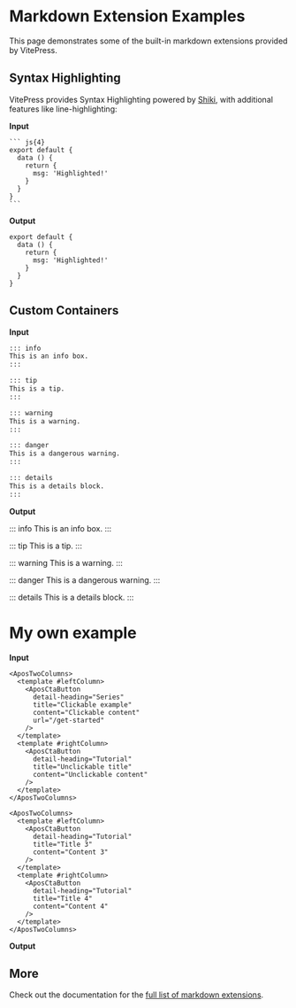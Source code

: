 # Markdown Extension Examples

This page demonstrates some of the built-in markdown extensions provided by VitePress.

## Syntax Highlighting

VitePress provides Syntax Highlighting powered by [Shiki](https://github.com/shikijs/shiki), with additional features like line-highlighting:

**Input**

````
``` js{4}
export default {
  data () {
    return {
      msg: 'Highlighted!'
    }
  }
}
```
````

**Output**

``` js{4}
export default {
  data () {
    return {
      msg: 'Highlighted!'
    }
  }
}
```

## Custom Containers

**Input**

```md
::: info
This is an info box.
:::

::: tip
This is a tip.
:::

::: warning
This is a warning.
:::

::: danger
This is a dangerous warning.
:::

::: details
This is a details block.
:::
```

**Output**

::: info
This is an info box.
:::

::: tip
This is a tip.
:::

::: warning
This is a warning.
:::

::: danger
This is a dangerous warning.
:::

::: details
This is a details block.
:::

# My own example

**Input**

````
<AposTwoColumns>
  <template #leftColumn>
    <AposCtaButton
      detail-heading="Series"
      title="Clickable example"
      content="Clickable content"
      url="/get-started"
    />
  </template>
  <template #rightColumn>
    <AposCtaButton
      detail-heading="Tutorial"
      title="Unclickable title"
      content="Unclickable content"
    />
  </template>
</AposTwoColumns>

<AposTwoColumns>
  <template #leftColumn>
    <AposCtaButton
      detail-heading="Tutorial"
      title="Title 3"
      content="Content 3"
    />
  </template>
  <template #rightColumn>
    <AposCtaButton
      detail-heading="Tutorial"
      title="Title 4"
      content="Content 4"
    />
  </template>
</AposTwoColumns>
````

**Output**

<AposTwoColumns>
  <template #leftColumn>
    <AposCtaButton
      detail-heading="Series"
      title="Clickable example"
      content="Clickable content"
      url="/guide/introduction.html"
    />
  </template>
  <template #rightColumn>
    <AposCtaButton
      detail-heading="Tutorial"
      title="Unclickable title"
      content="Unclickable content"
    />
  </template>
</AposTwoColumns>

<AposTwoColumns>
  <template #leftColumn>
    <AposCtaButton
      detail-heading="Tutorial"
      title="Title 3"
      content="Content 3"
    />
  </template>
  <template #rightColumn>
    <AposCtaButton
      detail-heading="Tutorial"
      title="Title 4"
      content="Content 4"
    />
  </template>
</AposTwoColumns>

## More

Check out the documentation for the [full list of markdown extensions](https://vitepress.dev/guide/markdown).
